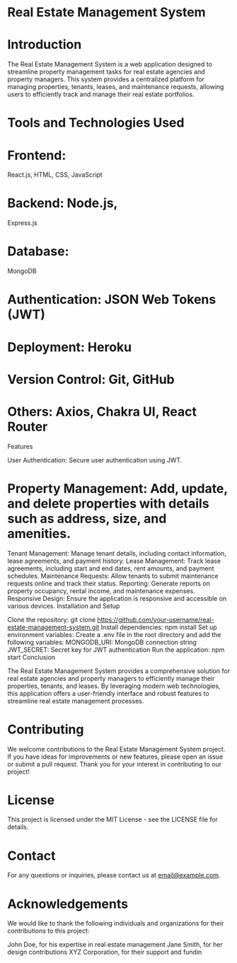# Real Estate Management System

# Introduction

The Real Estate Management System is a web application designed to streamline property management tasks for real estate agencies and property managers. This system provides a centralized platform for managing properties, tenants, leases, and maintenance requests, allowing users to efficiently track and manage their real estate portfolios.

# Tools and Technologies Used

# Frontend: 
 React.js, HTML, CSS, JavaScript
# Backend: Node.js, 
 Express.js
# Database: 
 MongoDB
# Authentication: JSON Web Tokens (JWT)
# Deployment: Heroku
# Version Control: Git, GitHub
# Others: Axios, Chakra UI, React Router
Features

User Authentication: Secure user authentication using JWT.
# Property Management: Add, update, and delete properties with details such as address, size, and amenities.
Tenant Management: Manage tenant details, including contact information, lease agreements, and payment history.
Lease Management: Track lease agreements, including start and end dates, rent amounts, and payment schedules.
Maintenance Requests: Allow tenants to submit maintenance requests online and track their status.
Reporting: Generate reports on property occupancy, rental income, and maintenance expenses.
Responsive Design: Ensure the application is responsive and accessible on various devices.
Installation and Setup

Clone the repository: git clone https://github.com/your-username/real-estate-management-system.git
Install dependencies: npm install
Set up environment variables: Create a .env file in the root directory and add the following variables:
MONGODB_URI: MongoDB connection string
JWT_SECRET: Secret key for JWT authentication
Run the application: npm start
Conclusion

The Real Estate Management System provides a comprehensive solution for real estate agencies and property managers to efficiently manage their properties, tenants, and leases. By leveraging modern web technologies, this application offers a user-friendly interface and robust features to streamline real estate management processes.

# Contributing

We welcome contributions to the Real Estate Management System project. If you have ideas for improvements or new features, please open an issue or submit a pull request. Thank you for your interest in contributing to our project!

# License

This project is licensed under the MIT License - see the LICENSE file for details.

# Contact

For any questions or inquiries, please contact us at email@example.com.

# Acknowledgements

We would like to thank the following individuals and organizations for their contributions to this project:

John Doe, for his expertise in real estate management
Jane Smith, for her design contributions
XYZ Corporation, for their support and fundin

